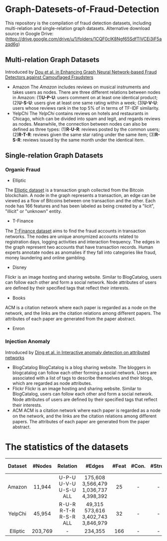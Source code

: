 # Graph-Datesets-of-Fraud-Detection
This repository is the compilation of fraud detection datasets, including multi-relation and single-relation graph datasets.
Alternative download source in Google Drive: (https://drive.google.com/drive/u/1/folders/1CQF0clK8Ngf65SdfTIVCEi3iF5azqd6g)
## Multi-relation Graph Datasets
Introduced by [Dou et al. in Enhancing Graph Neural Network-based Fraud Detectors against Camouflaged Fraudsters](https://dl.acm.org/doi/abs/10.1145/3340531.3411903)
* Amazon
The _Amazon_ includes reviews on musical instruments and takes users as nodes.
There are three different relations between nodes in Amazon: (1)__U-P-U__: users comment on at least one identical product; (2)__U-S-U__: users give at least one same rating within a week;  (3)__U-V-U__: users whose reviews rank in the top 5\% of in terms of TF-IDF similarity. 
* YelpChi
The _YelpChi_ contains reviews on hotels and restaurants in Chicago, which can be divided into spam and legit, and regards reviews as nodes. Meanwhile, the connection between nodes can also be defined as three types: (1)__R-U-R__: reviews posted by the common users; (2)__R-T-R__: reviews given the same star rating under the same item; (3)__R-S-R__: reviews issued by the same month under the identical item.
## Single-relation Graph Datasets

### Organic Fraud

- Elliptic 

The [Elliptic dataset](https://www.kaggle.com/datasets/ellipticco/elliptic-data-set) is a transaction graph collected from the Bitcoin blockchain. A node in the graph represents a transaction, an edge can be viewed as a flow of Bitcoins between one transaction and the other. Each node has 166 features and has been labeled as being created by a "licit", "illicit" or "unknown" entity.
- T-Finance

The [T-Finance dataset](https://proceedings.mlr.press/v162/tang22b.html) aims to ﬁnd the fraud accounts in transaction networks. The nodes are unique anonymized accounts related to registration days, logging activities and interaction frequency. The edges in the graph represent two accounts that have transaction records. Human experts annotate nodes as anomalies if they fall into categories like fraud, money laundering and online gambling.
- Disney

Flickr is an image hosting and sharing website. Similar to BlogCatalog, users can follow each other and form a social network. Node attributes of users are deﬁned by their speciﬁed tags that reﬂect their interests.
- Books

ACM is a citation network where each paper is regarded as a node on the network, and the links are the citation relations among diﬀerent papers. The attributes of each paper are generated from the paper abstract.
- Enron


### Injection Anomaly

Introduced by [Ding et al. in Interactive anomaly detection on attributed networks](https://dl.acm.org/doi/abs/10.1145/3289600.3290964)

- BlogCatalog
BlogCatalog is a blog sharing website. The bloggers in blogcatalog can follow each other forming a social network. Users are associated with a list of tags to describe themselves and their blogs, which are regarded as node attributes.
- Flickr
Flickr is an image hosting and sharing website. Similar to BlogCatalog, users can follow each other and form a social network. Node attributes of users are deﬁned by their speciﬁed tags that reﬂect their interests.
- ACM
ACM is a citation network where each paper is regarded as a node on the network, and the links are the citation relations among diﬀerent papers. The attributes of each paper are generated from the paper abstract.

# The statistics of the datasets

|  Dataset | #Nodes | Relation| #Edges | #Feat | #Con. | #Strct. | #Outliers | Outlier Ratio |
| :--: | :--: | :--: | :--: | :--: | :--: | :--: | :--: | :--: |
| Amazon  | 11,944 |U-P-U <br> U-V-U <br> U-S-U <br> ALL|175,608 <br> 3,566,479 <br> 1,036,737 <br> 4,398,392| 25 | - | - | 821 | 6.87% |
| YelpChi  | 45,954 |R-U-R <br> R-T-R <br> R-S-R <br> ALL|49,315 <br> 573,616 <br> 3,402,743 <br> 3,846,979| 32 | - | - | 6,677 | 14.53% |
| Elliptic | 203,769 | - | 234,355 | 166 | - | - | 4,545 | 2.23% |

